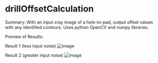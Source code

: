 # drillOffsetCalculation
Summary:
With an input xray image of a hole-to-pad, output offset values with any identified contours. 
Uses python OpenCV and numpy libraries.


Preview of Results:

Result 1 (less input noise)
![image](https://user-images.githubusercontent.com/124814751/223542304-b843523e-adfa-490d-a69b-05a458b703b5.png)


Result 2 (greater input noise)
![image](https://user-images.githubusercontent.com/124814751/223542581-0c760126-fb80-4405-aef7-3f6dd38c6fcb.png)

